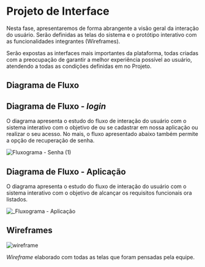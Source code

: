 
# Projeto de Interface

Nesta fase, apresentaremos de forma abrangente a visão geral da interação do usuário. Serão definidas as telas do sistema e o protótipo interativo com as funcionalidades integrantes (Wireframes).

Serão expostas as interfaces mais importantes da plataforma, todas criadas com a preocupação de garantir a melhor experiência possível ao usuário, atendendo a todas as condições definidas em no Projeto.

## Diagrama de Fluxo

## Diagrama de Fluxo - _login_
O diagrama apresenta o estudo do fluxo de interação do usuário com o sistema interativo com o objetivo de ou se cadastrar em nossa aplicação ou realizar o seu acesso. No mais, o fluxo apresentado abaixo também permite a opção de recuperação de senha.

![Fluxograma - Senha (1)](https://github.com/ICEI-PUC-Minas-PMV-ADS/pmv-ads-2023-2-e2-proj-int-t4-coincontrol/assets/100796561/6050da52-c88f-4fdf-ad31-22028224218a)

## Diagrama de Fluxo - Aplicação
O diagrama apresenta o estudo do fluxo de interação do usuário com o sistema interativo com o objetivo de alcançar os requisitos funcionais ora listados.

![_Fluxograma - Aplicação](https://github.com/ICEI-PUC-Minas-PMV-ADS/pmv-ads-2023-2-e2-proj-int-t4-coincontrol/assets/100796561/14788809-e6fa-4fee-a07d-6cd16f481e67)



## Wireframes

![wireframe](https://github.com/ICEI-PUC-Minas-PMV-ADS/pmv-ads-2023-2-e2-proj-int-t4-coincontrol/assets/100796561/ed1b19d5-cb06-4e30-9185-6a6aeb9864db)

_Wireframe_ elaborado com todas as telas que foram pensadas pela equipe.
 

